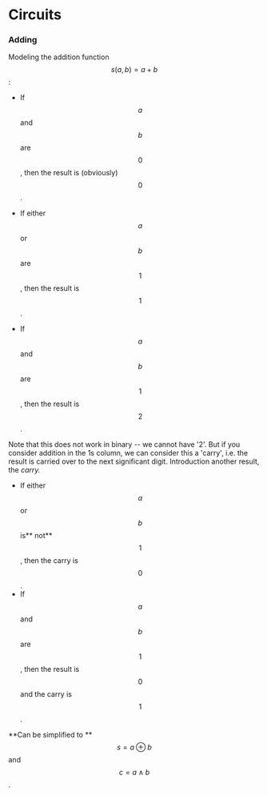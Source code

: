 # Circuits

### Adding

Modeling the addition function $$s(a,b)=a+b$$:

* If $$a$$ and $$b$$ are $$0$$, then the result is \(obviously\) $$0$$.

* If either $$a$$ or $$b$$ are $$1$$, then the result is $$1$$.

* If $$a$$ and $$b$$ are $$1$$, then the result is $$2$$.

Note that this does not work in binary -- we cannot have '2'. But if you consider addition in the 1s column, we can consider this a 'carry', i.e. the result is carried over to the next significant digit. Introduction another result, the _carry._

* If either $$a$$ or $$b$$ is** not** $$1$$, then the carry is $$0$$.
* If $$a$$ and $$b$$ are $$1$$, then the result is $$0$$ and the carry is $$1$$.



**Can be simplified to **$$s=a\oplus b$$ and $$c=a\wedge b$$.



